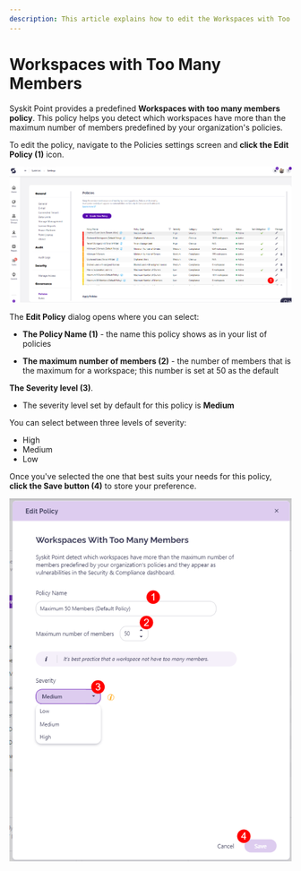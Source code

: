 ```yaml
---
description: This article explains how to edit the Workspaces with Too Many Members policy. 
---
```



# Workspaces with Too Many Members

Syskit Point provides a predefined **Workspaces with too many members policy**. This policy helps you detect which workspaces have more than the maximum number of members predefined by your organization's policies. 

To edit the policy, navigate to the Policies settings screen and **click the Edit Policy (1)** icon.

![Workspaces with Too Many Members - Edit Policy](../../.gitbook/assets/workspaces-with-too-many-members-edit-policy.png)

The **Edit Policy** dialog opens where you can select: 

* **The Policy Name (1)** - the name this policy shows as in your list of policies

* **The maximum number of members (2)** - the number of members that is the maximum for a workspace; this number is set at 50 as the default

**The Severity level (3)**.
  * The severity level set by default for this policy is **Medium**
  
You can select between three levels of severity: 

  * High
  * Medium
  * Low

Once you've selected the one that best suits your needs for this policy, **click the Save button (4)** to store your preference. 


![Workspaces with Too Many Members - Selection](../../.gitbook/assets/workspaces-with-too-many-members-selection.png)
